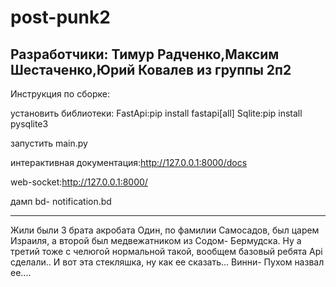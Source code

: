 # post-punk2

Разработчики: Тимур Радченко,Максим Шестаченко,Юрий Ковалев из группы 2п2
-----------
Инструкция по сборке:

установить библиотеки: FastApi:pip install fastapi[all] Sqlite:pip install pysqlite3

запустить main.py

интерактивная документация:http://127.0.0.1:8000/docs

web-socket:http://127.0.0.1:8000/

дамп bd- notification.bd

------------

Жили были 3 брата акробата Один, по фамилии Самосадов, был царем Израиля, а второй был медвежатником из Содом- Бермудска. Ну а третий тоже с челюгой нормальной такой, вообщем базовый ребята Api сделали.. И вот эта стекляшка, ну как ее сказать… Винни- Пухом назвал ее....
